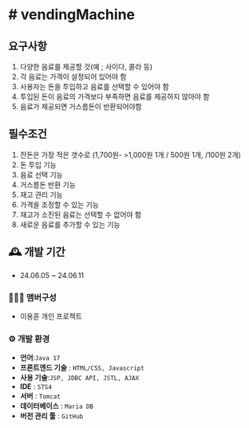 
# # vendingMachine

## 요구사항
1. 다양한 음료를 제공할 것(예 ; 사이다, 콜라 등)
2. 각 음료는 가격이 설정되어 있어야 함
3. 사용자는 돈을 투입하고 음료를 선택할 수 있어야 함
4. 투입된 돈이 음료의 가격보다 부족하면 음료를 제공하지 않아야 함
5. 음료가 제공되면 거스름돈이 반환되어야함
## 필수조건
1. 잔돈은 가장 적은 갯수로 (1,700원- >1,000원 1개 / 500원 1개, /100원 2개)
2. 돈 투입 기능
3. 음료 선택 기능
4. 거스름돈 반환 기능
5. 재고 관리 기능
6. 가격을 조정할 수 있는 기능
7. 재고가 소진된 음료는 선택할 수 없어야 함
8. 새로운 음료를 추가할 수 있는 기능

## 🕰️ 개발 기간

-   24.06.05 ~ 24.06.11

### 🧑‍🤝‍🧑 맴버구성
-   이용훈 개인 프로젝트
### ⚙️ 개발 환경

-   **언어**:`Java 17`
-   **프론트엔드 기술** : `HTML/CSS, Javascript`
- **사용 기술**:`JSP, JDBC API, JSTL, AJAX`
-   **IDE**  :  `STS4`
-   **서버**  :  `Tomcat`
-   **데이터베이스**  :  `Maria DB`
-  **버전 관리 툴**  :  `GitHub`
